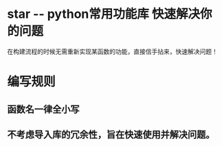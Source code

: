 # star -- python常用功能库 快速解决你的问题
在构建流程的时候无需重新实现某函数的功能，直接信手拈来，快速解决问题！

# 编写规则
## 函数名一律全小写
## 不考虑导入库的冗余性，旨在快速使用并解决问题。
